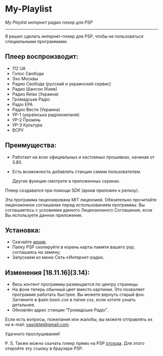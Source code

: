 # My-Playlist 
*My Playlist интернет радио плеер для PSP*

---

Я решил сделать интернет-плеер для PSP, чтобы не пользоваться специальными программами.

## Плеер воспроизводит:

- 112 UA
- Голос Свободи
- Эхо Москвы
- Радио Свобода (русский и украинский сервис)
- Радио Шансон (Киев)
- Радио Relax (Украина)
- Громадське Радіо
- Радіо ЕРА
- Радио Вести (Украина)
- УР-1 (українська радіокомпанія)
- УР-2 Промінь
- УР-3 Культура
- ВСРУ

## Преимущества:

* Работает на всех официальных и кастомных прошивках, начиная от 3.80.
* Есть возможность добавлять станции самим пользователем.

  Другие функции смотрите в приложенных скринах.

Плеер создавался при помощи SDK (архив приложен к релизу).

Эта программа лицензирована MIT лицензией. Обязательно прочитайте лицензионное соглашение перед использованием программы.
Вы соглашаетесь с условиями данного Лицензионного Соглашения, если Вы используете данное приложение.

## Установка:

- Скачайте [архив](https://github.com/Vasniktel/My-Playlist/releases/tag/v3.14);
- Папку PSP скопируйте в корень карты памяти вашего psp, соглашаясь на замену;
- Запускаем из меню Сеть->Интернет-радио.


## Изменения \[18.11.16](3.14):

- Весь контент программы размещается по центру страницы.
- На фоне теперь обычный цвет вместо картинки. Это позволяет программе работать быстрее.
  Вы можете вернуть старый фон. Загляните в файл *basic.css* в папке *css*, если хотите узнать детальнее.
- Обновлён адрес станции "Громадське Радіо".

Если есть вопросы, пожелания или жалобы, вы можете отправлять их на e-mail: <vasniktel@gmail.com>.

Удачного прослушивания!


P. S. Также можно скачать плеер прямо на PSP [отсюда](http://mypls.16mb.com). Для этого откройте эту ссылку в браузере PSP.
